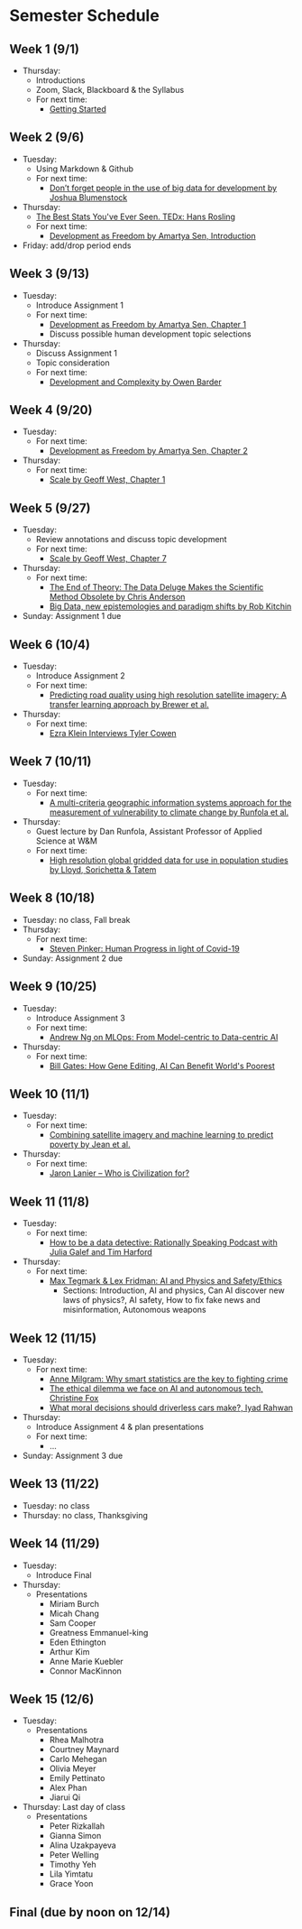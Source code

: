# Semester Schedule

## Week 1 (9/1)
- Thursday:
	- Introductions
	- Zoom, Slack, Blackboard & the Syllabus
	- For next time:
		- [Getting Started](https://tyler-frazier.github.io/dsbook/getting_started.html)

## Week 2 (9/6)
- Tuesday:
	- Using Markdown & Github
	- For next time:
		- [Don’t forget people in the use of big data for development by Joshua Blumenstock](https://www.nature.com/articles/d41586-018-06215-5)
- Thursday:
	- [The Best Stats You've Ever Seen. TEDx: Hans Rosling](https://www.ted.com/talks/hans_rosling_the_best_stats_you_ve_ever_seen?language=en)
	- For next time:
		- [Development as Freedom by Amartya Sen, Introduction](https://dsfall21.slack.com/files/U02DA5H2NGJ/F02E98U4ERX/sen_devfree_intro_2.pdf)
- Friday: add/drop period ends

## Week 3 (9/13)
- Tuesday:  
	- Introduce Assignment 1
	- For next time:  
		- [Development as Freedom by Amartya Sen, Chapter 1](https://dsfall21.slack.com/files/U02DA5H2NGJ/F02E98U4ERX/sen_devfree_intro_2.pdf)   
		- Discuss possible human development topic selections  
- Thursday:  
	- Discuss Assignment 1  
	- Topic consideration  
	- For next time:
		- [Development and Complexity by Owen Barder](https://www.youtube.com/watch?v=02EZPxPcFqs)

## Week 4 (9/20)
- Tuesday:  
	- For next time:  
		- [Development as Freedom by Amartya Sen, Chapter 2](https://dsfall21.slack.com/files/U02DA5H2NGJ/F02E98U4ERX/sen_devfree_intro_2.pdf)
- Thursday:  
	- For next time:  
		- [Scale by Geoff West, Chapter 1](https://dsfall21.slack.com/files/U02DA5H2NGJ/F02EVA0KH8V/west_scale.pdf)
	
## Week 5 (9/27)
- Tuesday:
	- Review annotations and discuss topic development
	- For next time:
		- [Scale by Geoff West, Chapter 7](https://dsfall21.slack.com/files/U02DA5H2NGJ/F02EVA0KH8V/west_scale.pdf)
- Thursday:
	- For next time:
		- [The End of Theory: The Data Deluge Makes the Scientific Method Obsolete by Chris Anderson](https://www.wired.com/2008/06/pb-theory/)
		- [Big Data, new epistemologies and paradigm shifts by Rob Kitchin](https://journals.sagepub.com/doi/full/10.1177/2053951714528481)
- Sunday: Assignment 1 due

## Week 6 (10/4)
- Tuesday:
	- Introduce Assignment 2
	- For next time:
		- [Predicting road quality using high resolution satellite imagery: A transfer learning approach by Brewer et al.](https://journals.plos.org/plosone/article?id=10.1371/journal.pone.0253370)
- Thursday:
	- For next time:
		- [Ezra Klein Interviews Tyler Cowen](https://www.nytimes.com/2021/09/10/podcasts/transcript-ezra-klein-interviews-tyler-cowen.html)

## Week 7 (10/11)
- Tuesday:
	- For next time:
		- [A multi-criteria geographic information systems approach for the measurement of vulnerability to climate change by Runfola et al.](https://link.springer.com/content/pdf/10.1007/s11027-015-9674-8.pdf)
- Thursday:
	- Guest lecture by Dan Runfola, Assistant Professor of Applied Science at W&M
	- For next time:
		- [High resolution global gridded data for use in population studies by Lloyd, Sorichetta & Tatem](https://www.ncbi.nlm.nih.gov/pmc/articles/PMC5283062/)

## Week 8 (10/18)
- Tuesday: no class, Fall break
- Thursday:
	- For next time:
		- [Steven Pinker: Human Progress in light of Covid-19](https://www.youtube.com/watch?v=kT8j878aSEs)
- Sunday: Assignment 2 due

## Week 9 (10/25)
- Tuesday:
	- Introduce Assignment 3
	- For next time:
		- [Andrew Ng on MLOps: From Model-centric to Data-centric AI](https://www.youtube.com/watch?v=06-AZXmwHjo)
- Thursday:
	- For next time:
		- [Bill Gates: How Gene Editing, AI Can Benefit World's Poorest](https://www.youtube.com/watch?v=YNbOS4UBbDI)

## Week 10 (11/1)
- Tuesday:
	- For next time:
		- [Combining satellite imagery and machine learning to predict poverty by Jean et al.](https://www.science.org/doi/10.1126/science.aaf7894)
- Thursday:
	- For next time:
		- [Jaron Lanier – Who is Civilization for?](https://www.youtube.com/watch?v=rGqiswuJuQI)

## Week 11 (11/8)
- Tuesday:
	- For next time:
		- [How to be a data detective: Rationally Speaking Podcast with Julia Galef and Tim Harford](http://rationallyspeakingpodcast.org/256-how-to-be-a-data-detective-tim-harford/)
- Thursday:
	- For next time:
		- [Max Tegmark & Lex Fridman: AI and Physics and Safety/Ethics](https://www.youtube.com/watch?v=RL4j4KPwNGM)
			- Sections: Introduction, AI and physics, Can AI discover new laws of physics?, AI safety, How to fix fake news and misinformation, Autonomous weapons

## Week 12 (11/15)
- Tuesday:
	- For next time:
		- [Anne Milgram: Why smart statistics are the key to fighting crime](https://www.youtube.com/watch?v=ZJNESMhIxQ0)
		- [The ethical dilemma we face on AI and autonomous tech, Christine Fox](https://www.youtube.com/watch?v=3oE88_6jAwc)
		- [What moral decisions should driverless cars make?, Iyad Rahwan](https://www.youtube.com/watch?v=tb-WdVA4_bo)
- Thursday:
	- Introduce Assignment 4 & plan presentations
	- For next time:
		- ...
- Sunday: Assignment 3 due

## Week 13 (11/22)
- Tuesday: no class
- Thursday: no class, Thanksgiving

## Week 14 (11/29)
- Tuesday:
	- Introduce Final
- Thursday:
	- Presentations
		- Miriam Burch
		- Micah Chang
		- Sam Cooper
		- Greatness Emmanuel-king
		- Eden Ethington
		- Arthur Kim
		- Anne Marie Kuebler
		- Connor MacKinnon

## Week 15 (12/6)
- Tuesday:
	- Presentations
		- Rhea Malhotra
		- Courtney Maynard
		- Carlo Mehegan
		- Olivia Meyer
		- Emily Pettinato
		- Alex Phan
		- Jiarui Qi
- Thursday: Last day of class
	- Presentations
		- Peter Rizkallah
		- Gianna Simon
		- Alina Uzakpayeva
		- Peter Welling
		- Timothy Yeh
		- Lila Yimtatu
		- Grace Yoon

## Final (due by noon on 12/14)
